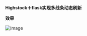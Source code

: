 **Highstock＋flask实现多线条动态刷新**  
  
  
**效果**  
  
![image](https://github.com/shuaijiasanshao/MyRepo/blob/master/auto_reflush_lines/dynamic_lines.gif)
